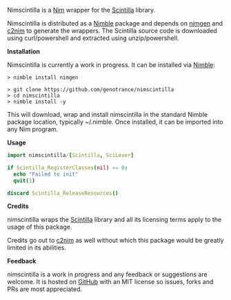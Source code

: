 Nimscintilla is a [Nim](https://nim-lang.org/) wrapper for the [Scintilla](https://www.scintilla.org) library.

Nimscintilla is distributed as a [Nimble](https://github.com/nim-lang/nimble) package and depends on [nimgen](https://github.com/genotrance/nimgen) and [c2nim](https://github.com/nim-lang/c2nim/) to generate the wrappers. The Scintilla source code is downloaded using curl/powershell and extracted using unzip/powershell.

__Installation__

Nimscintilla is currently a work in progress. It can be installed via [Nimble](https://github.com/nim-lang/nimble):

```
> nimble install nimgen

> git clone https://github.com/genotrance/nimscintilla
> cd nimscintilla
> nimble install -y
```

This will download, wrap and install nimscintilla in the standard Nimble package location, typically ~/.nimble. Once installed, it can be imported into any Nim program.

__Usage__

```nim
import nimscintilla/[Scintilla, SciLexer]

if Scintilla_RegisterClasses(nil) == 0:
  echo "Failed to init"
  quit(1)

discard Scintilla_ReleaseResources()
```

__Credits__

nimscintilla wraps the [Scintilla](https://www.scintilla.org) library and all its licensing terms apply to the usage of this package.

Credits go out to [c2nim](https://github.com/nim-lang/c2nim/) as well without which this package would be greatly limited in its abilities.

__Feedback__

nimscintilla is a work in progress and any feedback or suggestions are welcome. It is hosted on [GitHub](https://github.com/genotrance/nimscintilla) with an MIT license so issues, forks and PRs are most appreciated.